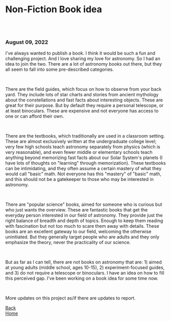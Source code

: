 # Non-Fiction Book idea

<br>
<br>

### August 09, 2022

I've always wanted to publish a book. I think it would be such a fun and challenging project. And I love sharing my love for astronomy. So I had an idea to join the two. There are a lot of astronomy books out there, but they all seem to fall into some pre-described categories.

<br>

There are the field guides, which focus on how to observe from your back yard. They include lots of star charts and stories from ancient mythology about the constellations and fast facts about interesting objects. These are great for their purpose. But by default they require a personal telescope, or at least binoculars. These are expensive and not everyone has access to one or can afford their own.

<br>

There are the textbooks, which traditionally are used in a classroom setting. These are almost exclusively written at the undergraduate college level; very few high schools teach astronomy separately from physics (which is very reasonable), and even fewer middle or elementary schools teach anything beyond memorizing fast facts about our Solar System's planets (I have lots of thoughts on "learning" through memorization). These textbooks can be intimidating, and they often assume a certain mastery of what they would call "basic" math. Not everyone has this "mastery" of "basic" math, and this should not be a gatekeeper to those who may be interested in astronomy.

<br>

There are "popular science" books, aimed for someone who is curious but who just wants the overview. These are fantastic books that get the everyday person interested in our field of astronomy. They provide just the right balance of breadth and depth of topics. Enough to keep them reading with fascination but not too much to scare them away with details. These books are an excellent gateway to our field, welcoming the otherwise uninitiated. But they generally target people who are adults and they only emphasize the theory, never the practicality of our science.

<br>

But as far as I can tell, there are not books on astronomy that are: 1) aimed at young adults (middle school, ages 10-15), 2) experiment-focused guides, and 3) do not require a telescope or binoculars. I have an idea on how to fill this perceived gap. I've been working on a book idea for some time now.

<br>

More updates on this project as/if there are updates to report.


[Back](./../gallery_overview2.html)
<br>
[Home](./../)
